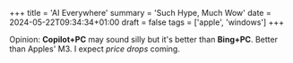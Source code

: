+++
title = 'AI Everywhere'
summary = 'Such Hype, Much Wow'
date = 2024-05-22T09:34:34+01:00
draft = false
tags = ['apple', 'windows']
+++

Opinion: **Copilot+PC** may sound silly but it's better than **Bing+PC**.
Better than Apples' M3. I expect *price drops* coming.
